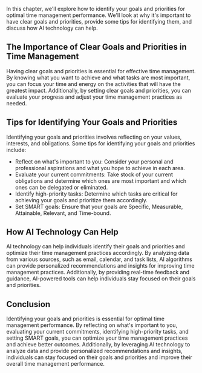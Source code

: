 

In this chapter, we'll explore how to identify your goals and priorities for optimal time management performance. We'll look at why it's important to have clear goals and priorities, provide some tips for identifying them, and discuss how AI technology can help.

The Importance of Clear Goals and Priorities in Time Management
---------------------------------------------------------------

Having clear goals and priorities is essential for effective time management. By knowing what you want to achieve and what tasks are most important, you can focus your time and energy on the activities that will have the greatest impact. Additionally, by setting clear goals and priorities, you can evaluate your progress and adjust your time management practices as needed.

Tips for Identifying Your Goals and Priorities
----------------------------------------------

Identifying your goals and priorities involves reflecting on your values, interests, and obligations. Some tips for identifying your goals and priorities include:

* Reflect on what's important to you: Consider your personal and professional aspirations and what you hope to achieve in each area.
* Evaluate your current commitments: Take stock of your current obligations and determine which ones are most important and which ones can be delegated or eliminated.
* Identify high-priority tasks: Determine which tasks are critical for achieving your goals and prioritize them accordingly.
* Set SMART goals: Ensure that your goals are Specific, Measurable, Attainable, Relevant, and Time-bound.

How AI Technology Can Help
--------------------------

AI technology can help individuals identify their goals and priorities and optimize their time management practices accordingly. By analyzing data from various sources, such as email, calendar, and task lists, AI algorithms can provide personalized recommendations and insights for improving time management practices. Additionally, by providing real-time feedback and guidance, AI-powered tools can help individuals stay focused on their goals and priorities.

Conclusion
----------

Identifying your goals and priorities is essential for optimal time management performance. By reflecting on what's important to you, evaluating your current commitments, identifying high-priority tasks, and setting SMART goals, you can optimize your time management practices and achieve better outcomes. Additionally, by leveraging AI technology to analyze data and provide personalized recommendations and insights, individuals can stay focused on their goals and priorities and improve their overall time management performance.


